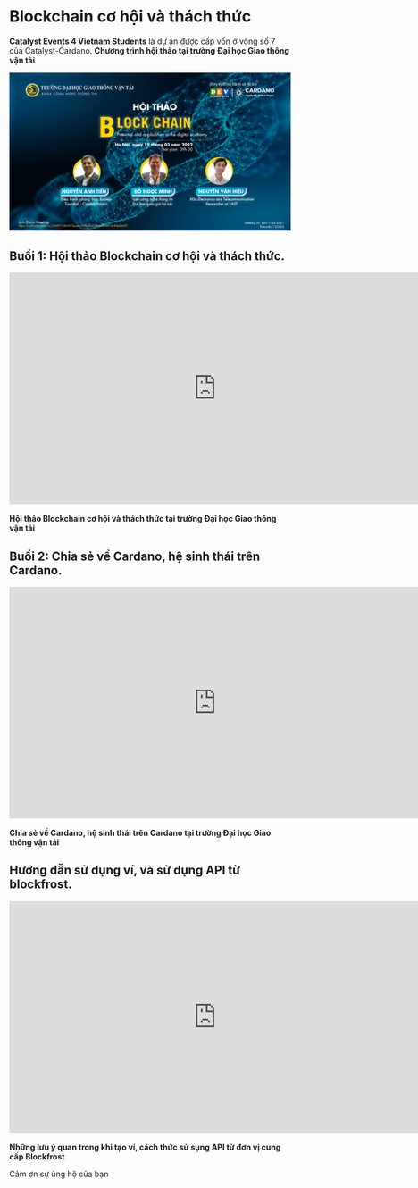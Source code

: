 Blockchain cơ hội và thách thức
==========

**Catalyst Events 4 Vietnam Students** là dự án được cấp vốn ở vòng số 7 của Catalyst-Cardano.
**Chương trình hội thảo tại trường Đại học Giao thông vận tải**

![](img/GTVT-blockchain.png)

## Buổi 1: Hội thảo Blockchain cơ hội và thách thức.


  <iframe width="740" height="415" src="https://www.youtube.com/embed/qHsagsnVDG8" title="Bring smart contract to Vietnam - Func6 - Catalyst" frameborder="0" allow="accelerometer; autoplay; clipboard-write; encrypted-media; gyroscope; picture-in-picture" allowfullscreen></iframe>


**Hội thảo Blockchain cơ hội và thách thức tại trường Đại học Giao thông vận tải**

## Buổi 2: Chia sẻ về Cardano, hệ sinh thái trên Cardano.


  <iframe width="740" height="415" src="https://www.youtube.com/embed/L-g_oiTprs" title="Bring smart contract to Vietnam - Func6 - Catalyst" frameborder="0" allow="accelerometer; autoplay; clipboard-write; encrypted-media; gyroscope; picture-in-picture" allowfullscreen></iframe>
  
**Chia sẻ về Cardano, hệ sinh thái trên Cardano tại trường Đại học Giao thông vận tải**

## Hướng dẫn sử dụng ví, và sử dụng API từ blockfrost.


  <iframe width="740" height="415" src="https://www.youtube.com/embed/No8ybpPnmIg" title="Bring smart contract to Vietnam - Func6 - Catalyst" frameborder="0" allow="accelerometer; autoplay; clipboard-write; encrypted-media; gyroscope; picture-in-picture" allowfullscreen></iframe>
  
**Những lưu ý quan trong khi tạo ví, cách thức sử sụng API từ đơn vị cung cấp Blockfrost**

Cảm ơn sự ủng hộ của bạn


